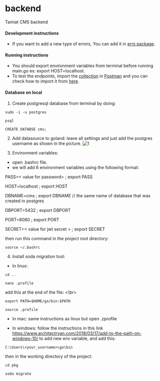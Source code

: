 
# backend
Tamiat CMS backend

#### Development instructions

- If you want to add a new type of errors, You can add it in [errs package](pkg/errs/errors.go).

#### Running instructions

- You should export environment variables from terminal 
  before running main.go
  ex: export HOST=localhost. 
- To test  the endpoints, import the [collection](postman%20collection/backend.postman_collection.json) in [Postman](https://www.postman.com/) and you can check how to import it from [here](https://kb.datamotion.com/?ht_kb=postman-instructions-for-exporting-and-importing).
#### Database on local
1. Create postgresql database  from terminal by doing:
 ```
 sudo -i -u postgres
```
```
psql
```
```
CREATE DATABSE cms;
 ```
 2. Add datasource to goland:
 leave all settings and just add the postgres username as shown in the picture.
 ![1](https://user-images.githubusercontent.com/49435053/132143481-3b7f28da-55da-4d48-adca-affa7afb02b8.png)

 3. Environment variables:
 - open .bashrc file.
- we will add 6 environment variables using the following format: </br>

PASS=< value for password> ; export PASS </br>

HOST=localhost ; export HOST </br>

DBNAME=cms ; export DBNAME // the same name of database that was created in postgres </br>

DBPORT=5432 ; export DBPORT </br>

PORT=8080 ; export PORT </br>

SECRET=< value for jwt secret > ; export SECRET </br>


then run this command in the project root directory:
```
source ~/.bashrc
```
4. Install soda migration tool:
- In linux:
```
cd ..
```
```
nano .profile
```
add this at the end of the file: <\br>

```
export PATH=$HOME/go/bin:$PATH
```
```
source .profile
```
- In mac:
same instructions as linux but open .zprofile

- In windows:
follow the instructions in this link https://www.architectryan.com/2018/03/17/add-to-the-path-on-windows-10/ to add new env variable, and add this:
```
C:\Users\<your_username>\go\bin
```
then in the working directory of the project:
```
cd pkg
```
```
soda migrate
```
